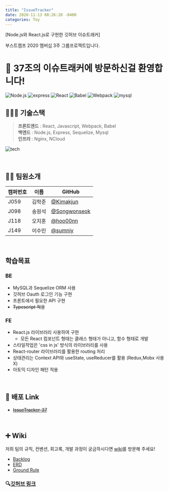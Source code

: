 ```yaml
---
title: "IssueTracker"
date: 2020-11-13 08:26:28 -0400
categories: Toy
---
```

[Node.js와 React.js로 구현한 깃허브 이슈트래커]

부스트캠프 2020 멤버십 3주 그룹프로젝트입니다.



# 🙌 37조의 이슈트래커에 방문하신걸 환영합니다!

![Node.js](https://img.shields.io/badge/Node.js-v12.18.2-green?logo=Node.js) 
![express](https://img.shields.io/badge/express-4.16.1-skyblue?logo=Node.js)
![React](https://img.shields.io/badge/react-17.0.1-blue?logo=react) 
![Babel](https://img.shields.io/badge/@babel/core-7.12.3-yellow?logo=babel) 
![Webpack](https://img.shields.io/badge/Webpack-5.2.0-blue?logo=Webpack) 
![mysql](https://img.shields.io/badge/mysql-8.0.21-skyblue?logo=mysql)


## 👨🏻‍💻 기술스택
> **프론트엔드** : React, Javascript, Webpack, Babel  
> **백엔드** : Node.js, Express, Sequelize, Mysql  
> **인프라** : Nginx, NCloud

![tech](https://user-images.githubusercontent.com/52775389/99902532-d2d00f00-2d01-11eb-8c88-3c75e6ba4c7a.png)

<br>

## 💁🏻 팀원소개

| 캠퍼번호 | 이름   | GitHub                                         |
| -------- | ------ | ---------------------------------------------- |
| J059     | 김학준 | [@Kimakjun](https://github.com/Kimakjun)       |
| J098     | 송원석 | [@Songwonseok](https://github.com/Songwonseok) |
| J118     | 오지훈 | [@hoo00nn](https://github.com/hoo00nn)         |
| J149     | 이수민 | [@sumniy](https://github.com/sumniy)           |

<br>



## 학습목표

### BE

- MySQL과 Sequelize ORM 사용
- 깃허브 Oauth 로그인 기능 구현
- 프론트에서 필요한 API 구현
- ~~Typescript 적용~~

### FE

- React.js 라이브러리 사용하여 구현
  - 모든 React 컴포넌트 형태는 클래스 형태가 아니고, 함수 형태로 개발
- 스타일작업은 'css in js' 방식의 라이브러리를 사용
- React-router 라이브러리를 활용한 routing 처리
- 상태관리는 Context API와 useState, useReducer를 활용 (Redux,Mobx 사용X)
- 아토믹 디자인 패턴 적용



<br>



## 🚀 배포 Link
- ~~[IssueTracker-37](http://118.67.132.242/)~~

<br>

## ➕ Wiki
저희 팀의 규칙, 컨벤션, 회고록, 개발 과정이 궁금하시다면 [wiki](https://github.com/boostcamp-2020/IssueTracker-37/wiki)를 방문해 주세요!

- [Backlog](https://docs.google.com/spreadsheets/d/1I4r4KTmzjdYUg7-R_qTWRfR1UDUo5JL6P-VQsew-LsA/edit#gid=0)
- [ERD](https://github.com/boostcamp-2020/IssueTracker-37/wiki/ERD)
- [Ground Rule](https://github.com/boostcamp-2020/IssueTracker-37/wiki/1.-Ground-Rule)


### 🔍[깃허브 링크](https://github.com/boostcamp-2020/IssueTracker-37)

<br>
